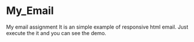 # My_Email
My email assignment
It is an simple example of responsive html email.
Just execute the it and you can see the demo.
